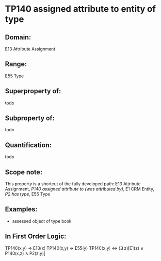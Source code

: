 # TP140 assigned attribute to entity of type

## Domain: 

E13 Attribute Assignment

## Range: 

E55 Type

## Superproperty of: 

todo

## Subproperty of: 

todo

## Quantification: 

todo

## Scope note: 

This property is a shortcut of the fully developed path: E13 Attribute Assignment, _P140 assigned attribute to (was attributed by)_, E1 CRM Entity, _P2 has type_, E55 Type

## Examples: 

* assessed object of type book

## In First Order Logic: 

TP140(x,y) ⇒ E13(x)
TP140(x,y) ⇒ E55(y)
TP140(x,y) ⇔ (∃ z)[E1(z) ∧ P140(x,z) ∧ P2(z,y)]


